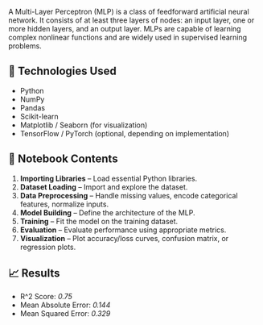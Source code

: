 A Multi-Layer Perceptron (MLP) is a class of feedforward artificial neural network. It consists of at least three layers of nodes: an input layer, one or more hidden layers, and an output layer. MLPs are capable of learning complex nonlinear functions and are widely used in supervised learning problems.

## 🔧 Technologies Used

- Python
- NumPy
- Pandas
- Scikit-learn
- Matplotlib / Seaborn (for visualization)
- TensorFlow / PyTorch (optional, depending on implementation)

## 📂 Notebook Contents

1. **Importing Libraries** – Load essential Python libraries.
2. **Dataset Loading** – Import and explore the dataset.
3. **Data Preprocessing** – Handle missing values, encode categorical features, normalize inputs.
4. **Model Building** – Define the architecture of the MLP.
5. **Training** – Fit the model on the training dataset.
6. **Evaluation** – Evaluate performance using appropriate metrics.
7. **Visualization** – Plot accuracy/loss curves, confusion matrix, or regression plots.

## 📈 Results

- R^2 Score: *0.75*
- Mean Absolute Error: *0.144*
- Mean Squared Error: *0.329*
